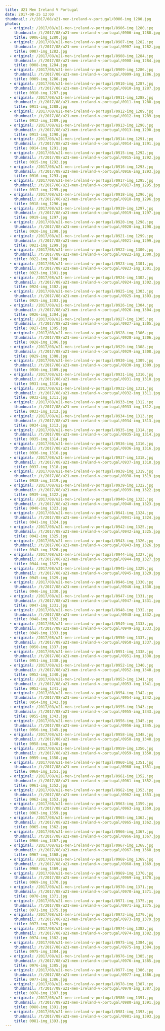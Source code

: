 ```yaml
---
title: U21 Men Ireland V Portugal
date: 2017-08-25 12:00
thumbnail: /t/2017/08/u21-men-ireland-v-portugal/0906-img_1280.jpg
photos:
  - original: /2017/08/u21-men-ireland-v-portugal/0906-img_1280.jpg
    thumbnail: /t/2017/08/u21-men-ireland-v-portugal/0906-img_1280.jpg
    title: 0906-img_1280.jpg
  - original: /2017/08/u21-men-ireland-v-portugal/0907-img_1282.jpg
    thumbnail: /t/2017/08/u21-men-ireland-v-portugal/0907-img_1282.jpg
    title: 0907-img_1282.jpg
  - original: /2017/08/u21-men-ireland-v-portugal/0908-img_1284.jpg
    thumbnail: /t/2017/08/u21-men-ireland-v-portugal/0908-img_1284.jpg
    title: 0908-img_1284.jpg
  - original: /2017/08/u21-men-ireland-v-portugal/0909-img_1286.jpg
    thumbnail: /t/2017/08/u21-men-ireland-v-portugal/0909-img_1286.jpg
    title: 0909-img_1286.jpg
  - original: /2017/08/u21-men-ireland-v-portugal/0910-img_1287.jpg
    thumbnail: /t/2017/08/u21-men-ireland-v-portugal/0910-img_1287.jpg
    title: 0910-img_1287.jpg
  - original: /2017/08/u21-men-ireland-v-portugal/0911-img_1288.jpg
    thumbnail: /t/2017/08/u21-men-ireland-v-portugal/0911-img_1288.jpg
    title: 0911-img_1288.jpg
  - original: /2017/08/u21-men-ireland-v-portugal/0912-img_1289.jpg
    thumbnail: /t/2017/08/u21-men-ireland-v-portugal/0912-img_1289.jpg
    title: 0912-img_1289.jpg
  - original: /2017/08/u21-men-ireland-v-portugal/0913-img_1290.jpg
    thumbnail: /t/2017/08/u21-men-ireland-v-portugal/0913-img_1290.jpg
    title: 0913-img_1290.jpg
  - original: /2017/08/u21-men-ireland-v-portugal/0914-img_1291.jpg
    thumbnail: /t/2017/08/u21-men-ireland-v-portugal/0914-img_1291.jpg
    title: 0914-img_1291.jpg
  - original: /2017/08/u21-men-ireland-v-portugal/0915-img_1292.jpg
    thumbnail: /t/2017/08/u21-men-ireland-v-portugal/0915-img_1292.jpg
    title: 0915-img_1292.jpg
  - original: /2017/08/u21-men-ireland-v-portugal/0916-img_1293.jpg
    thumbnail: /t/2017/08/u21-men-ireland-v-portugal/0916-img_1293.jpg
    title: 0916-img_1293.jpg
  - original: /2017/08/u21-men-ireland-v-portugal/0917-img_1295.jpg
    thumbnail: /t/2017/08/u21-men-ireland-v-portugal/0917-img_1295.jpg
    title: 0917-img_1295.jpg
  - original: /2017/08/u21-men-ireland-v-portugal/0918-img_1296.jpg
    thumbnail: /t/2017/08/u21-men-ireland-v-portugal/0918-img_1296.jpg
    title: 0918-img_1296.jpg
  - original: /2017/08/u21-men-ireland-v-portugal/0919-img_1297.jpg
    thumbnail: /t/2017/08/u21-men-ireland-v-portugal/0919-img_1297.jpg
    title: 0919-img_1297.jpg
  - original: /2017/08/u21-men-ireland-v-portugal/0920-img_1298.jpg
    thumbnail: /t/2017/08/u21-men-ireland-v-portugal/0920-img_1298.jpg
    title: 0920-img_1298.jpg
  - original: /2017/08/u21-men-ireland-v-portugal/0921-img_1299.jpg
    thumbnail: /t/2017/08/u21-men-ireland-v-portugal/0921-img_1299.jpg
    title: 0921-img_1299.jpg
  - original: /2017/08/u21-men-ireland-v-portugal/0922-img_1300.jpg
    thumbnail: /t/2017/08/u21-men-ireland-v-portugal/0922-img_1300.jpg
    title: 0922-img_1300.jpg
  - original: /2017/08/u21-men-ireland-v-portugal/0923-img_1301.jpg
    thumbnail: /t/2017/08/u21-men-ireland-v-portugal/0923-img_1301.jpg
    title: 0923-img_1301.jpg
  - original: /2017/08/u21-men-ireland-v-portugal/0924-img_1302.jpg
    thumbnail: /t/2017/08/u21-men-ireland-v-portugal/0924-img_1302.jpg
    title: 0924-img_1302.jpg
  - original: /2017/08/u21-men-ireland-v-portugal/0925-img_1303.jpg
    thumbnail: /t/2017/08/u21-men-ireland-v-portugal/0925-img_1303.jpg
    title: 0925-img_1303.jpg
  - original: /2017/08/u21-men-ireland-v-portugal/0926-img_1304.jpg
    thumbnail: /t/2017/08/u21-men-ireland-v-portugal/0926-img_1304.jpg
    title: 0926-img_1304.jpg
  - original: /2017/08/u21-men-ireland-v-portugal/0927-img_1305.jpg
    thumbnail: /t/2017/08/u21-men-ireland-v-portugal/0927-img_1305.jpg
    title: 0927-img_1305.jpg
  - original: /2017/08/u21-men-ireland-v-portugal/0928-img_1306.jpg
    thumbnail: /t/2017/08/u21-men-ireland-v-portugal/0928-img_1306.jpg
    title: 0928-img_1306.jpg
  - original: /2017/08/u21-men-ireland-v-portugal/0929-img_1308.jpg
    thumbnail: /t/2017/08/u21-men-ireland-v-portugal/0929-img_1308.jpg
    title: 0929-img_1308.jpg
  - original: /2017/08/u21-men-ireland-v-portugal/0930-img_1309.jpg
    thumbnail: /t/2017/08/u21-men-ireland-v-portugal/0930-img_1309.jpg
    title: 0930-img_1309.jpg
  - original: /2017/08/u21-men-ireland-v-portugal/0931-img_1310.jpg
    thumbnail: /t/2017/08/u21-men-ireland-v-portugal/0931-img_1310.jpg
    title: 0931-img_1310.jpg
  - original: /2017/08/u21-men-ireland-v-portugal/0932-img_1311.jpg
    thumbnail: /t/2017/08/u21-men-ireland-v-portugal/0932-img_1311.jpg
    title: 0932-img_1311.jpg
  - original: /2017/08/u21-men-ireland-v-portugal/0933-img_1312.jpg
    thumbnail: /t/2017/08/u21-men-ireland-v-portugal/0933-img_1312.jpg
    title: 0933-img_1312.jpg
  - original: /2017/08/u21-men-ireland-v-portugal/0934-img_1313.jpg
    thumbnail: /t/2017/08/u21-men-ireland-v-portugal/0934-img_1313.jpg
    title: 0934-img_1313.jpg
  - original: /2017/08/u21-men-ireland-v-portugal/0935-img_1314.jpg
    thumbnail: /t/2017/08/u21-men-ireland-v-portugal/0935-img_1314.jpg
    title: 0935-img_1314.jpg
  - original: /2017/08/u21-men-ireland-v-portugal/0936-img_1316.jpg
    thumbnail: /t/2017/08/u21-men-ireland-v-portugal/0936-img_1316.jpg
    title: 0936-img_1316.jpg
  - original: /2017/08/u21-men-ireland-v-portugal/0937-img_1318.jpg
    thumbnail: /t/2017/08/u21-men-ireland-v-portugal/0937-img_1318.jpg
    title: 0937-img_1318.jpg
  - original: /2017/08/u21-men-ireland-v-portugal/0938-img_1319.jpg
    thumbnail: /t/2017/08/u21-men-ireland-v-portugal/0938-img_1319.jpg
    title: 0938-img_1319.jpg
  - original: /2017/08/u21-men-ireland-v-portugal/0939-img_1322.jpg
    thumbnail: /t/2017/08/u21-men-ireland-v-portugal/0939-img_1322.jpg
    title: 0939-img_1322.jpg
  - original: /2017/08/u21-men-ireland-v-portugal/0940-img_1323.jpg
    thumbnail: /t/2017/08/u21-men-ireland-v-portugal/0940-img_1323.jpg
    title: 0940-img_1323.jpg
  - original: /2017/08/u21-men-ireland-v-portugal/0941-img_1324.jpg
    thumbnail: /t/2017/08/u21-men-ireland-v-portugal/0941-img_1324.jpg
    title: 0941-img_1324.jpg
  - original: /2017/08/u21-men-ireland-v-portugal/0942-img_1325.jpg
    thumbnail: /t/2017/08/u21-men-ireland-v-portugal/0942-img_1325.jpg
    title: 0942-img_1325.jpg
  - original: /2017/08/u21-men-ireland-v-portugal/0943-img_1326.jpg
    thumbnail: /t/2017/08/u21-men-ireland-v-portugal/0943-img_1326.jpg
    title: 0943-img_1326.jpg
  - original: /2017/08/u21-men-ireland-v-portugal/0944-img_1327.jpg
    thumbnail: /t/2017/08/u21-men-ireland-v-portugal/0944-img_1327.jpg
    title: 0944-img_1327.jpg
  - original: /2017/08/u21-men-ireland-v-portugal/0945-img_1329.jpg
    thumbnail: /t/2017/08/u21-men-ireland-v-portugal/0945-img_1329.jpg
    title: 0945-img_1329.jpg
  - original: /2017/08/u21-men-ireland-v-portugal/0946-img_1330.jpg
    thumbnail: /t/2017/08/u21-men-ireland-v-portugal/0946-img_1330.jpg
    title: 0946-img_1330.jpg
  - original: /2017/08/u21-men-ireland-v-portugal/0947-img_1331.jpg
    thumbnail: /t/2017/08/u21-men-ireland-v-portugal/0947-img_1331.jpg
    title: 0947-img_1331.jpg
  - original: /2017/08/u21-men-ireland-v-portugal/0948-img_1332.jpg
    thumbnail: /t/2017/08/u21-men-ireland-v-portugal/0948-img_1332.jpg
    title: 0948-img_1332.jpg
  - original: /2017/08/u21-men-ireland-v-portugal/0949-img_1333.jpg
    thumbnail: /t/2017/08/u21-men-ireland-v-portugal/0949-img_1333.jpg
    title: 0949-img_1333.jpg
  - original: /2017/08/u21-men-ireland-v-portugal/0950-img_1337.jpg
    thumbnail: /t/2017/08/u21-men-ireland-v-portugal/0950-img_1337.jpg
    title: 0950-img_1337.jpg
  - original: /2017/08/u21-men-ireland-v-portugal/0951-img_1338.jpg
    thumbnail: /t/2017/08/u21-men-ireland-v-portugal/0951-img_1338.jpg
    title: 0951-img_1338.jpg
  - original: /2017/08/u21-men-ireland-v-portugal/0952-img_1340.jpg
    thumbnail: /t/2017/08/u21-men-ireland-v-portugal/0952-img_1340.jpg
    title: 0952-img_1340.jpg
  - original: /2017/08/u21-men-ireland-v-portugal/0953-img_1341.jpg
    thumbnail: /t/2017/08/u21-men-ireland-v-portugal/0953-img_1341.jpg
    title: 0953-img_1341.jpg
  - original: /2017/08/u21-men-ireland-v-portugal/0954-img_1342.jpg
    thumbnail: /t/2017/08/u21-men-ireland-v-portugal/0954-img_1342.jpg
    title: 0954-img_1342.jpg
  - original: /2017/08/u21-men-ireland-v-portugal/0955-img_1343.jpg
    thumbnail: /t/2017/08/u21-men-ireland-v-portugal/0955-img_1343.jpg
    title: 0955-img_1343.jpg
  - original: /2017/08/u21-men-ireland-v-portugal/0956-img_1345.jpg
    thumbnail: /t/2017/08/u21-men-ireland-v-portugal/0956-img_1345.jpg
    title: 0956-img_1345.jpg
  - original: /2017/08/u21-men-ireland-v-portugal/0958-img_1348.jpg
    thumbnail: /t/2017/08/u21-men-ireland-v-portugal/0958-img_1348.jpg
    title: 0958-img_1348.jpg
  - original: /2017/08/u21-men-ireland-v-portugal/0959-img_1350.jpg
    thumbnail: /t/2017/08/u21-men-ireland-v-portugal/0959-img_1350.jpg
    title: 0959-img_1350.jpg
  - original: /2017/08/u21-men-ireland-v-portugal/0960-img_1351.jpg
    thumbnail: /t/2017/08/u21-men-ireland-v-portugal/0960-img_1351.jpg
    title: 0960-img_1351.jpg
  - original: /2017/08/u21-men-ireland-v-portugal/0961-img_1352.jpg
    thumbnail: /t/2017/08/u21-men-ireland-v-portugal/0961-img_1352.jpg
    title: 0961-img_1352.jpg
  - original: /2017/08/u21-men-ireland-v-portugal/0962-img_1353.jpg
    thumbnail: /t/2017/08/u21-men-ireland-v-portugal/0962-img_1353.jpg
    title: 0962-img_1353.jpg
  - original: /2017/08/u21-men-ireland-v-portugal/0963-img_1359.jpg
    thumbnail: /t/2017/08/u21-men-ireland-v-portugal/0963-img_1359.jpg
    title: 0963-img_1359.jpg
  - original: /2017/08/u21-men-ireland-v-portugal/0965-img_1362.jpg
    thumbnail: /t/2017/08/u21-men-ireland-v-portugal/0965-img_1362.jpg
    title: 0965-img_1362.jpg
  - original: /2017/08/u21-men-ireland-v-portugal/0966-img_1367.jpg
    thumbnail: /t/2017/08/u21-men-ireland-v-portugal/0966-img_1367.jpg
    title: 0966-img_1367.jpg
  - original: /2017/08/u21-men-ireland-v-portugal/0967-img_1368.jpg
    thumbnail: /t/2017/08/u21-men-ireland-v-portugal/0967-img_1368.jpg
    title: 0967-img_1368.jpg
  - original: /2017/08/u21-men-ireland-v-portugal/0968-img_1369.jpg
    thumbnail: /t/2017/08/u21-men-ireland-v-portugal/0968-img_1369.jpg
    title: 0968-img_1369.jpg
  - original: /2017/08/u21-men-ireland-v-portugal/0969-img_1370.jpg
    thumbnail: /t/2017/08/u21-men-ireland-v-portugal/0969-img_1370.jpg
    title: 0969-img_1370.jpg
  - original: /2017/08/u21-men-ireland-v-portugal/0970-img_1371.jpg
    thumbnail: /t/2017/08/u21-men-ireland-v-portugal/0970-img_1371.jpg
    title: 0970-img_1371.jpg
  - original: /2017/08/u21-men-ireland-v-portugal/0971-img_1375.jpg
    thumbnail: /t/2017/08/u21-men-ireland-v-portugal/0971-img_1375.jpg
    title: 0971-img_1375.jpg
  - original: /2017/08/u21-men-ireland-v-portugal/0973-img_1379.jpg
    thumbnail: /t/2017/08/u21-men-ireland-v-portugal/0973-img_1379.jpg
    title: 0973-img_1379.jpg
  - original: /2017/08/u21-men-ireland-v-portugal/0974-img_1382.jpg
    thumbnail: /t/2017/08/u21-men-ireland-v-portugal/0974-img_1382.jpg
    title: 0974-img_1382.jpg
  - original: /2017/08/u21-men-ireland-v-portugal/0975-img_1384.jpg
    thumbnail: /t/2017/08/u21-men-ireland-v-portugal/0975-img_1384.jpg
    title: 0975-img_1384.jpg
  - original: /2017/08/u21-men-ireland-v-portugal/0976-img_1385.jpg
    thumbnail: /t/2017/08/u21-men-ireland-v-portugal/0976-img_1385.jpg
    title: 0976-img_1385.jpg
  - original: /2017/08/u21-men-ireland-v-portugal/0977-img_1386.jpg
    thumbnail: /t/2017/08/u21-men-ireland-v-portugal/0977-img_1386.jpg
    title: 0977-img_1386.jpg
  - original: /2017/08/u21-men-ireland-v-portugal/0978-img_1387.jpg
    thumbnail: /t/2017/08/u21-men-ireland-v-portugal/0978-img_1387.jpg
    title: 0978-img_1387.jpg
  - original: /2017/08/u21-men-ireland-v-portugal/0980-img_1391.jpg
    thumbnail: /t/2017/08/u21-men-ireland-v-portugal/0980-img_1391.jpg
    title: 0980-img_1391.jpg
  - original: /2017/08/u21-men-ireland-v-portugal/0981-img_1393.jpg
    thumbnail: /t/2017/08/u21-men-ireland-v-portugal/0981-img_1393.jpg
    title: 0981-img_1393.jpg
---
```

